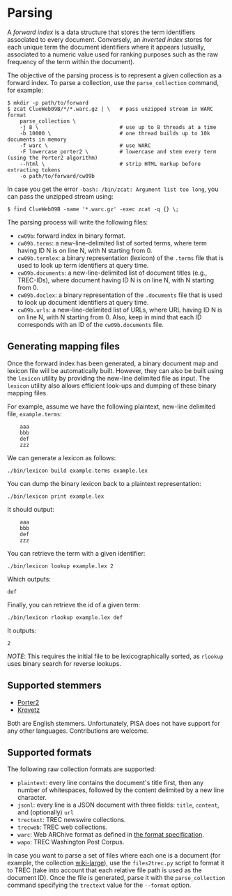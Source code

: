 # Parsing

A _forward index_ is a data structure that stores the term identifiers
associated to every document. Conversely, an _inverted index_ stores for
each unique term the document identifiers where it appears (usually,
associated to a numeric value used for ranking purposes such as the raw
frequency of the term within the document).

The objective of the parsing process is to represent a given collection
as a forward index. To parse a collection, use the `parse_collection`
command, for example:

    $ mkdir -p path/to/forward
    $ zcat ClueWeb09B/*/*.warc.gz | \   # pass unzipped stream in WARC format
        parse_collection \
        -j 8 \                          # use up to 8 threads at a time
        -b 10000 \                      # one thread builds up to 10k documents in memory
        -f warc \                       # use WARC
        -F lowercase porter2 \          # lowercase and stem every term (using the Porter2 algorithm)
        --html \                        # strip HTML markup before extracting tokens
        -o path/to/forward/cw09b

In case you get the error `-bash: /bin/zcat: Argument list too long`,
you can pass the unzipped stream using:

    $ find ClueWeb09B -name '*.warc.gz' -exec zcat -q {} \;

The parsing process will write the following files:
* `cw09b`: forward index in binary format.
* `cw09b.terms`: a new-line-delimited list of sorted terms, where term
  having ID N is on line N, with N starting from 0.
* `cw09b.termlex`: a binary representation (lexicon) of the `.terms`
  file that is used to look up term identifiers at query time.
* `cw09b.documents`: a new-line-delimited list of document titles (e.g.,
  TREC-IDs), where document having ID N is on line N, with N starting
  from 0.
* `cw09b.doclex`: a binary representation of the `.documents` file that
  is used to look up document identifiers at query time.
* `cw09b.urls`: a new-line-delimited list of URLs, where URL having ID N
  is on line N, with N starting from 0. Also, keep in mind that each ID
  corresponds with an ID of the `cw09b.documents` file.

## Generating mapping files

Once the forward index has been generated, a binary document map and
lexicon file will be automatically built. However, they can also be
built using the `lexicon` utility by providing the new-line delimited
file as input. The `lexicon` utility also allows efficient look-ups and
dumping of these binary mapping files.

For example, assume we have the following plaintext, new-line delimited
file, `example.terms`:

        aaa
        bbb
        def
        zzz

We can generate a lexicon as follows:

    ./bin/lexicon build example.terms example.lex

You can dump the binary lexicon back to a plaintext representation:

    ./bin/lexicon print example.lex

It should output:

        aaa
        bbb
        def
        zzz

You can retrieve the term with a given identifier:

    ./bin/lexicon lookup example.lex 2

Which outputs:

    def

Finally, you can retrieve the id of a given term:

    ./bin/lexicon rlookup example.lex def

It outputs:

    2

_NOTE_: This requires the initial file to be lexicographically sorted,
as `rlookup` uses binary search for reverse lookups.

## Supported stemmers

* [Porter2](https://snowballstem.org/algorithms/english/stemmer.html)
* [Krovetz](https://dl.acm.org/doi/abs/10.1145/160688.160718)

Both are English stemmers. Unfortunately, PISA does not have support for
any other languages. Contributions are welcome.

## Supported formats

The following raw collection formats are supported:

* `plaintext`: every line contains the document's title first, then any
  number of whitespaces, followed by the content delimited by a new line
  character.
* `jsonl`: every line is a JSON document with three fields: `title`,
  `content`, and (optionally) `url`
* `trectext`: TREC newswire collections.
* `trecweb`: TREC web collections.
* `warc`: Web ARChive format as defined in [the format
  specification](https://iipc.github.io/warc-specifications/specifications/warc-format/warc-1.0/).
* `wapo`: TREC Washington Post Corpus.

In case you want to parse a set of files where each one is a document (for example, the collection
[wiki-large](http://dg3rtljvitrle.cloudfront.net/wiki-large.tar.gz)), use the `files2trec.py` script
to format it to TREC (take into account that each relative file path is used as the document ID).
Once the file is generated, parse it with the `parse_collection` command specifying the `trectext`
value for the `--format` option.
